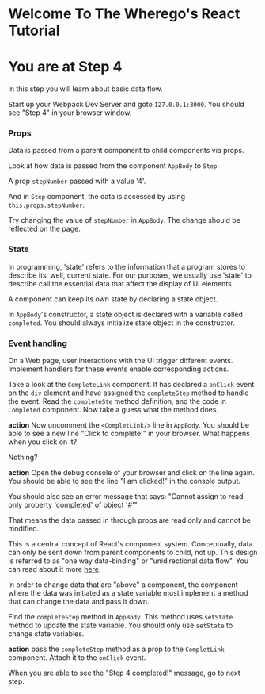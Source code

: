 # Welcome To The Wherego's React Tutorial

# You are at Step 4 

In this step you will learn about basic data flow.

Start up your Webpack Dev Server and goto `127.0.0.1:3000`. You should see "Step 4" in your browser window.

### Props
Data is passed from a parent component to child components via props.

Look at how data is passed from the component `AppBody` to `Step`.

A prop `stepNumber` passed with a value '4'.

And in `Step` component, the data is accessed by using `this.props.stepNumber`.

Try changing the value of `stepNumber` in `AppBody`. The change should be reflected on the page.

### State
In programming, 'state' refers to the information that a program stores to describe its, well, current state. For our purposes, we usually use 'state' to describe call the essential data that affect the display of UI elements.

A component can keep its own state by declaring a state object. 

In `AppBody`'s constructor, a state object is declared with a variable called `completed`. You should always initialize state object in the constructor.

### Event handling
On a Web page, user interactions with the UI trigger different events. Implement handlers for these events enable corresponding actions.

Take a look at the `CompleteLink` component. It has declared a `onClick` event on the `div` element and have assigned the `completeStep` method to handle the event. Read the `completeSte` method definition, and the code in `Completed` component. Now take a guess what the method does.

**action** Now uncomment the `<CompletLink/>` line in `AppBody`. You should be able to see a new line "Click to complete!" in your browser. What happens when you click on it?

Nothing?

**action** Open the debug console of your browser and click on the line again. You should be able to see the line "I am clicked!" in the console output.

You should also see an error message that says: "Cannot assign to read only property 'completed' of object '#<Object>'"

That means the data passed in through props are read only and cannot be modified.

This is a central concept of React's component system. Conceptually, data can only be sent down from parent components to child, not up. This design is referred to as "one way data-binding" or "unidirectional data flow". You can read about it more [here](https://www.exclamationlabs.com/blog/the-case-for-unidirectional-data-flow/).

In order to change data that are "above" a component, the component where the data was initiated as a state variable must implement a method that can change the data and pass it down.

Find the `completeStep` method in `AppBody`. This method uses `setState` method to update the state variable. You should only use `setState` to change state variables.

**action** pass the `completeStep` method as a prop to the `CompletLink` component. Attach it to the `onClick` event.

When you are able to see the "Step 4 completed!" message, go to next step.
